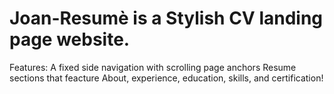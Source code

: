 # Joan-Resumè is a Stylish CV landing page website.
Features:
A fixed side navigation with scrolling page anchors
Resume sections that feacture About, experience, education, skills, and certification!

